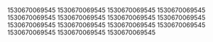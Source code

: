 1530670069545
1530670069545
1530670069545
1530670069545
1530670069545
1530670069545
1530670069545
1530670069545
1530670069545
1530670069545
1530670069545
1530670069545
1530670069545
1530670069545
1530670069545